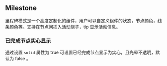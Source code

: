 <div class="demo-header">
<p class="overviewicon">
  <span class="wapi-navigation-steps"/>
</p>

## Milestone

<nova-uxlink widget-name="Steps"></nova-uxlink>

里程碑模式是一个高度定制化的组件，用户可以自定义组件的状态，节点颜色，线条颜色等。支持在节点间插入活动旗子，tip 显示活动信息。
</div>

### 已完成节点实心显示

通过设置 `solid` 属性为 true 可设置已经完成节点显示为实心，且光晕不透明，默认为 false 。

<nova-demo-view link="milestone/solid-style"></nova-demo-view>

<br>
